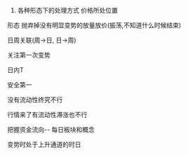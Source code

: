 1. 各种形态下的处理方式
 价格所处位置
 
 形态 抛弃掉没有明显变势的放量放价(振荡,不知道什么时候结束)
 
 日周关联(周->日, 日->周)
 
 关注第一次变势
 
 日内T
 
 安全第一
 
 没有流动性终究不行
 
 行情来了有流动性滞涨也不行
 
 把握资金流向-- 每日板块和概念
 
 变势时处于上升通道的时日
 
 